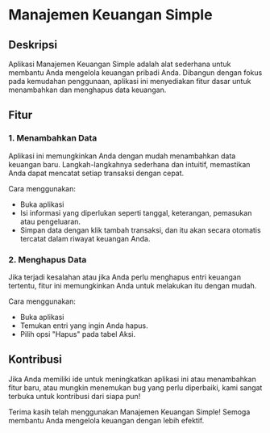# Manajemen Keuangan Simple

## Deskripsi
Aplikasi Manajemen Keuangan Simple adalah alat sederhana untuk membantu Anda mengelola keuangan pribadi Anda. Dibangun dengan fokus pada kemudahan penggunaan, aplikasi ini menyediakan fitur dasar untuk menambahkan dan menghapus data keuangan.

## Fitur

### 1. Menambahkan Data
   Aplikasi ini memungkinkan Anda dengan mudah menambahkan data keuangan baru. Langkah-langkahnya sederhana dan intuitif, memastikan Anda dapat mencatat setiap transaksi dengan cepat.

   Cara menggunakan:
   - Buka aplikasi
   - Isi informasi yang diperlukan seperti tanggal, keterangan, pemasukan atau pengeluaran.
   - Simpan data dengan klik tambah transaksi, dan itu akan secara otomatis tercatat dalam riwayat keuangan Anda.

### 2. Menghapus Data
   Jika terjadi kesalahan atau jika Anda perlu menghapus entri keuangan tertentu, fitur ini memungkinkan Anda untuk melakukan itu dengan mudah.

   Cara menggunakan:
   - Buka aplikasi
   - Temukan entri yang ingin Anda hapus.
   - Pilih opsi "Hapus" pada tabel Aksi.

## Kontribusi
Jika Anda memiliki ide untuk meningkatkan aplikasi ini atau menambahkan fitur baru, atau mungkin menemukan bug yang perlu diperbaiki, kami sangat terbuka untuk kontribusi dari siapa pun!

Terima kasih telah menggunakan Manajemen Keuangan Simple! Semoga membantu Anda mengelola keuangan dengan lebih efektif.
